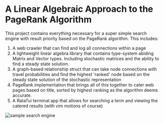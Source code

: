 # A Linear Algebraic Approach to the PageRank Algorithm

This project contains everything necessary for a super simple search engine with result priority based on the PageRank algorithm. This includes:

1. A web crawler that can find and log all connections within a page
2. A lightweight linear algebra library that contains type-system abiding Matrix and Vector types. Including stochastic matrices and the ability to find a steady state solution.
3. A graph-based relationship struct that can take node connections with travel probabilities and find the highest 'ranked' node based on the steady state solution of the stochastic representation
4. PageRank implementation that brings all of this together to cater web pages based on title, sorted by highest ranking as the algorithm deems accurate.
5. A RataTui terminal app that allows for searching a term and viewing the catered results (with vim motions of course)

![sample search engine](https://github.com/user-attachments/assets/a0a81870-6fc4-4df6-be29-d78da7c78379)
